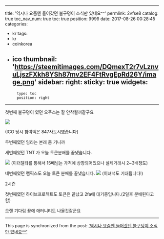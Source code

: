 
---
title: '역시나 요즘엔 들어갔던 불구덩이 소식만 있네요^^'
permlink: 2vfse8
catalog: true
toc_nav_num: true
toc: true
position: 9999
date: 2017-08-26 00:28:45
categories:
- kr
tags:
- kr
- coinkorea
- ico
thumbnail: 'https://steemitimages.com/DQmexT2r7vLznvuLjszFXkh8YSh87mv2EF4FtRvgEpRd26Y/image.png'
sidebar:
    right:
        sticky: true
widgets:
    -
        type: toc
        position: right
---


첫번째 불구덩이 였던 오푸스는 잘 안착될꺼같구요

![](https://steemitimages.com/DQmexT2r7vLznvuLjszFXkh8YSh87mv2EF4FtRvgEpRd26Y/image.png)

(ICO 당시 참여액은 847사토시였습니다)

두번째였던 임라는 본래 좀 기니까 

세번째였던 TNT 가 오늘 토큰분배를 끝냈습니다.

![](https://steemitimages.com/DQmRoEJLGooH8ttRQzafCcF4rdcypXVe4swv1JXv6ukc8Me/image.png)
(이더델타를 통해서 15배넘는 가격에 상장되어있으나 실제거래시 2~3배정도)

네번째였던 램픽스도 오늘 토큰 분배를 끝냈습니다.
![](https://steemitimages.com/DQmU7FiCdAWYVBLh4uZYwS5N4nPYbKwSKrXPcxPcc6zCDmH/image.png)
(이녀석도 기대됩니다!)

2시즌

첫번째였던 하이브프로젝트도 토큰은 끝났고 2fa에 대기중입니다.(2일후 분배된다고함)



오랜 기다림 끝에 애터니티도 나올것같군요

- - -

This page is synchronized from the post: ['역시나 요즘엔 들어갔던 불구덩이 소식만 있네요^^'](https://steemit.com/@virus707/2vfse8)
